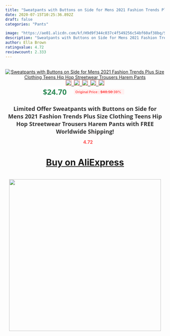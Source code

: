 ```yaml
---
title: "Sweatpants with Buttons on Side for Mens 2021 Fashion Trends Plus Size Clothing Teens Hip Hop Streetwear Trousers Harem Pants"
date: 2020-07-15T10:25:36.892Z
draft: false
categories: "Pants"

image: "https://ae01.alicdn.com/kf/H9d9f344c037c4f549256c54bf60af38bq/Sweatpants-with-Buttons-on-Side-for-Mens-2021-Fashion-Trends-Plus-Size-Clothing-Teens-Hip-Hop.jpg"
description: "Sweatpants with Buttons on Side for Mens 2021 Fashion Trends Plus Size Clothing Teens Hip Hop Streetwear Trousers Harem Pants"
author: Ella Brown
ratingvalue: 4.72
reviewcount: 2.333
---
```

<br>
<div style="text-align: center;">
<a href="https://s.click.aliexpress.com/e/_A2rwvX" target="_blank" rel="nofollow noopener noreferrer"><img alt="Sweatpants with Buttons on Side for Mens 2021 Fashion Trends Plus Size Clothing Teens Hip Hop Streetwear Trousers Harem Pants" class="magnifier-image" src="https://ae01.alicdn.com/kf/H9d9f344c037c4f549256c54bf60af38bq/Sweatpants-with-Buttons-on-Side-for-Mens-2021-Fashion-Trends-Plus-Size-Clothing-Teens-Hip-Hop.jpg_640x640.jpg">
<br>
<img style="border:1px solid salmon" src="https://ae01.alicdn.com/kf/H9d9f344c037c4f549256c54bf60af38bq/Sweatpants-with-Buttons-on-Side-for-Mens-2021-Fashion-Trends-Plus-Size-Clothing-Teens-Hip-Hop.jpg_120x120.jpg">&nbsp;&nbsp;<img style="border:1px solid salmon" src="https://ae01.alicdn.com/kf/Hf03d5385e2664b0087e79f4f35dcfe36C/Sweatpants-with-Buttons-on-Side-for-Mens-2021-Fashion-Trends-Plus-Size-Clothing-Teens-Hip-Hop.jpg_120x120.jpg">&nbsp;&nbsp;<img style="border:1px solid salmon" src="https://ae01.alicdn.com/kf/H53cffb2fcc8b44c9ba0c02996f7710dby/Sweatpants-with-Buttons-on-Side-for-Mens-2021-Fashion-Trends-Plus-Size-Clothing-Teens-Hip-Hop.jpg_120x120.jpg">&nbsp;&nbsp;<img style="border:1px solid salmon" src="https://ae01.alicdn.com/kf/Ha0ae0b0d76994a76a5f155e255331ce2k/Sweatpants-with-Buttons-on-Side-for-Mens-2021-Fashion-Trends-Plus-Size-Clothing-Teens-Hip-Hop.jpg_120x120.jpg">&nbsp;&nbsp;<img style="border:1px solid salmon" src="https://ae01.alicdn.com/kf/Hb0e4a9a803c74ee6a392b9a51370d14f4/Sweatpants-with-Buttons-on-Side-for-Mens-2021-Fashion-Trends-Plus-Size-Clothing-Teens-Hip-Hop.jpg_120x120.jpg"></a></div><br0>
<div style="text-align: center;"><span style="background-color: white; border: 0px; box-sizing: border-box; color: seagreen; display: inline-block; font-family: &quot;open sans&quot; , &quot;arial&quot; , &quot;helvetica&quot; , sans-serif , &quot;heiti&quot;; font-size: 24px; font-stretch: inherit; font-weight: 700; line-height: inherit; margin: 0px 10px 0px 0px; padding: 0px; vertical-align: middle;">$24.70 </span>
<span style="background: rgb(255 , 241 , 241); border-radius: 3px; border: 0px; box-sizing: border-box; color: #ff4747; display: inline-block; font-family: inherit; font-size: 12px; font-stretch: inherit; font-style: inherit; font-variant: inherit; font-weight: 600; line-height: inherit; margin: 0px; padding: 2px 5px; transform: scale(0.9); vertical-align: middle;">Original Price : <b style="text-decoration: line-through;">$40.50 </b> 39%&nbsp;&nbsp;</span></div>
<h1 style="color: #333333; display: inline-block; font-family: &quot;open sans&quot; , &quot;arial&quot; , &quot;helvetica&quot; , sans-serif , &quot;heiti&quot;; font-size: 18px; font-stretch: inherit; font-weight: 700; text-align: center;">Limited Offer Sweatpants with Buttons on Side for Mens 2021 Fashion Trends Plus Size Clothing Teens Hip Hop Streetwear Trousers Harem Pants with FREE Worldwide Shipping!</h1>
<div style="color: #ff4747; text-align: center;">
<img src="https://4.bp.blogspot.com/-M0ZcTcb-5uY/XleCXlxnR4I/AAAAAAAAAEc/OrjgMkXV1oMQFaCRZj5HQwOCBcu3w1FegCPcBGAYYCw/s1600/star.png" style="height: 15px;">&nbsp;<b>4.72</b></div>
<div class="button_cont" align="center"><a class="buynow_a" href="https://s.click.aliexpress.com/e/_A2rwvX" target="_blank" rel="nofollow noopener noreferrer"><H1>Buy on AliExpress</H1></a></div><br>
<div class="separator" style="clear: both; text-align: center;">
<img src="https://lh3.googleusercontent.com/-pTy5HemUv9M/XlePHvY0dAI/AAAAAAAAAE4/0nX5iRUoIWY8eMW9Dpxeirr157OZliDIgCLcBGAsYHQ/s1600/badge.gif" width="480">
</div>
